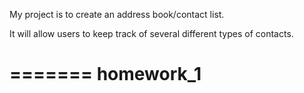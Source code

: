 My project is to create an address book/contact list.

It will allow users to keep track of several different types of contacts.

=======
homework_1
=======